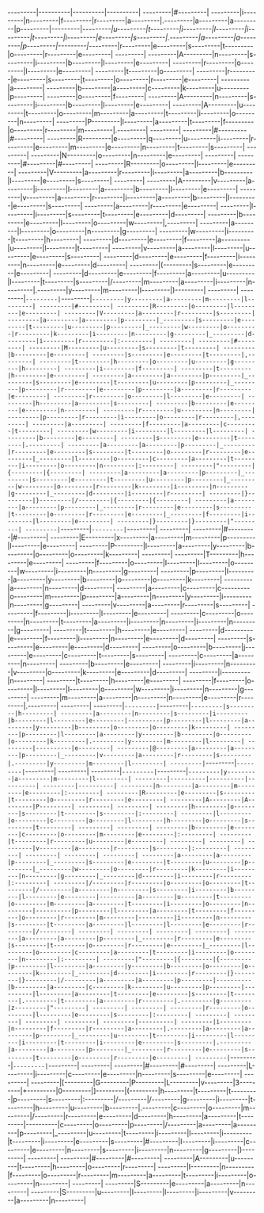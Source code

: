 ---------|----------|----------|----------|
---------|#---------| ---------|i---------|n---------|f---------|r---------|a---------|.---------|a---------|a---------|p---------|\---------|_---------|u---------|t---------|i---------|l---------|i---------|t---------|i---------|e---------|s---------|.---------|a---------|a---------|p---------|\---------|_---------|r---------|e---------|s---------|t---------|o---------|r---------|e---------|
---------|
---------|A---------|n---------|s---------|i---------|b---------|l---------|e---------| ---------|r---------|o---------|l---------|e---------| ---------|t---------|o---------| ---------|r---------|e---------|s---------|t---------|o---------|r---------|e---------| ---------|a---------| ---------|b---------|a---------|c---------|k---------|u---------|p---------| ---------|o---------|f---------| ---------|A---------|n---------|s---------|i---------|b---------|l---------|e---------| ---------|A---------|u---------|t---------|o---------|m---------|a---------|t---------|i---------|o---------|n---------| ---------|P---------|l---------|a---------|t---------|f---------|o---------|r---------|m---------|.---------|
---------|
---------|#---------|#---------| ---------|R---------|e---------|q---------|u---------|i---------|r---------|e---------|m---------|e---------|n---------|t---------|s---------|
---------|
---------|N---------|o---------|n---------|e---------|
---------|
---------|#---------|#---------| ---------|R---------|o---------|l---------|e---------| ---------|V---------|a---------|r---------|i---------|a---------|b---------|l---------|e---------|s---------|
---------|
---------|A---------|v---------|a---------|i---------|l---------|a---------|b---------|l---------|e---------| ---------|v---------|a---------|r---------|i---------|a---------|b---------|l---------|e---------|s---------| ---------|a---------|r---------|e---------| ---------|l---------|i---------|s---------|t---------|e---------|d---------| ---------|b---------|e---------|l---------|o---------|w---------|,---------| ---------|a---------|l---------|o---------|n---------|g---------| ---------|w---------|i---------|t---------|h---------| ---------|d---------|e---------|f---------|a---------|u---------|l---------|t---------| ---------|v---------|a---------|l---------|u---------|e---------|s---------| ---------|d---------|e---------|f---------|i---------|n---------|e---------|d---------| ---------|(---------|s---------|e---------|e---------| ---------|d---------|e---------|f---------|a---------|u---------|l---------|t---------|s---------|/---------|m---------|a---------|i---------|n---------|.---------|y---------|m---------|l---------|)---------|
---------|
---------|`---------|`---------|`---------|y---------|a---------|m---------|l---------|
---------|#---------| ---------|R---------|o---------|l---------|e---------| ---------|V---------|a---------|r---------|s---------|
---------|a---------|a---------|p---------|_---------|s---------|e---------|t---------|u---------|p---------|_---------|w---------|o---------|r---------|k---------|i---------|n---------|g---------|_---------|d---------|i---------|r---------|:---------| ---------| ---------|#---------| ---------|M---------|u---------|s---------|t---------| ---------|b---------|e---------| ---------|s---------|e---------|t---------|,---------| ---------|t---------|h---------|o---------|u---------|g---------|h---------| ---------|i---------|f---------| ---------|t---------|h---------|e---------| ---------|a---------|a---------|p---------|_---------|s---------|e---------|t---------|u---------|p---------|_---------|p---------|r---------|e---------|p---------|a---------|r---------|e---------| ---------|r---------|o---------|l---------|e---------| ---------|h---------|a---------|s---------| ---------|b---------|e---------|e---------|n---------| ---------|r---------|u---------|n---------| ---------|p---------|r---------|i---------|o---------|r---------|,---------| ---------|a---------| ---------|f---------|a---------|c---------|t---------| ---------|w---------|i---------|l---------|l---------| ---------|b---------|e---------| ---------|s---------|e---------|t---------|.---------|
---------|a---------|a---------|p---------|_---------|r---------|e---------|s---------|t---------|o---------|r---------|e---------|_---------|l---------|o---------|c---------|a---------|t---------|i---------|o---------|n---------|:---------| ---------|"---------|{---------|{---------| ---------|a---------|a---------|p---------|_---------|s---------|e---------|t---------|u---------|p---------|_---------|w---------|o---------|r---------|k---------|i---------|n---------|g---------|_---------|d---------|i---------|r---------| ---------|}---------|}---------|/---------|{---------|{---------| ---------|a---------|a---------|p---------|_---------|r---------|e---------|s---------|t---------|o---------|r---------|e---------|_---------|f---------|i---------|l---------|e---------| ---------|}---------|}---------|"---------|
---------|`---------|`---------|`---------|
---------|
---------|#---------|#---------| ---------|E---------|x---------|a---------|m---------|p---------|l---------|e---------| ---------|P---------|l---------|a---------|y---------|b---------|o---------|o---------|k---------|
---------|
---------|T---------|h---------|e---------| ---------|f---------|o---------|l---------|l---------|o---------|w---------|i---------|n---------|g---------| ---------|p---------|l---------|a---------|y---------|b---------|o---------|o---------|k---------| ---------|a---------|n---------|d---------| ---------|a---------|c---------|c---------|o---------|m---------|p---------|a---------|n---------|y---------|i---------|n---------|g---------| ---------|v---------|a---------|r---------|s---------| ---------|f---------|i---------|l---------|e---------| ---------|c---------|o---------|n---------|t---------|a---------|i---------|n---------|i---------|n---------|g---------| ---------|t---------|h---------|e---------| ---------|d---------|e---------|f---------|i---------|n---------|e---------|d---------| ---------|s---------|e---------|e---------|d---------| ---------|o---------|b---------|j---------|e---------|c---------|t---------|s---------| ---------|c---------|a---------|n---------| ---------|b---------|e---------| ---------|i---------|n---------|v---------|o---------|k---------|e---------|d---------| ---------|i---------|n---------| ---------|t---------|h---------|e---------| ---------|f---------|o---------|l---------|l---------|o---------|w---------|i---------|n---------|g---------| ---------|m---------|a---------|n---------|n---------|e---------|r---------|.---------|
---------|
---------|`---------|`---------|`---------|s---------|h---------|
---------|a---------|n---------|s---------|i---------|b---------|l---------|e---------|----------|p---------|l---------|a---------|y---------|b---------|o---------|o---------|k---------| ---------|p---------|l---------|a---------|y---------|b---------|o---------|o---------|k---------|.---------|y---------|m---------|l---------| ---------|----------|e---------| ---------|@---------|a---------|a---------|p---------|_---------|v---------|a---------|r---------|s---------|.---------|y---------|m---------|l---------|
---------|`---------|`---------|`---------|
---------|
---------|`---------|`---------|`---------|y---------|a---------|m---------|l---------|
---------|----------|----------|----------|
---------|----------| ---------|n---------|a---------|m---------|e---------|:---------| ---------|R---------|e---------|s---------|t---------|o---------|r---------|e---------| ---------|A---------|A---------|P---------|
---------| ---------| ---------|h---------|o---------|s---------|t---------|s---------|:---------| ---------|l---------|o---------|c---------|a---------|l---------|h---------|o---------|s---------|t---------|
---------| ---------| ---------|b---------|e---------|c---------|o---------|m---------|e---------|:---------| ---------|t---------|r---------|u---------|e---------|
---------| ---------| ---------|v---------|a---------|r---------|s---------|:---------|
---------| ---------| ---------| ---------| ---------|a---------|a---------|p---------|_---------|s---------|e---------|t---------|u---------|p---------|_---------|w---------|o---------|r---------|k---------|i---------|n---------|g---------|_---------|d---------|i---------|r---------|:---------| ---------|/---------|r---------|o---------|o---------|t---------|/---------|a---------|n---------|s---------|i---------|b---------|l---------|e---------|----------|a---------|u---------|t---------|o---------|m---------|a---------|t---------|i---------|o---------|n---------|----------|p---------|l---------|a---------|t---------|f---------|o---------|r---------|m---------|----------|i---------|n---------|s---------|t---------|a---------|l---------|l---------|e---------|r---------|/---------|
---------| ---------| ---------| ---------| ---------|a---------|a---------|p---------|_---------|r---------|e---------|s---------|t---------|o---------|r---------|e---------|_---------|l---------|o---------|c---------|a---------|t---------|i---------|o---------|n---------|:---------| ---------|"---------|{---------|{---------|p---------|l---------|a---------|y---------|b---------|o---------|o---------|k---------|_---------|d---------|i---------|r---------|}---------|}---------|/---------|a---------|a---------|p---------|----------|b---------|a---------|c---------|k---------|u---------|p---------|----------|l---------|a---------|t---------|e---------|s---------|t---------|.---------|t---------|a---------|r---------|.---------|g---------|z---------|"---------|
---------| ---------| ---------|r---------|o---------|l---------|e---------|s---------|:---------|
---------| ---------| ---------| ---------| ---------|----------| ---------|i---------|n---------|f---------|r---------|a---------|.---------|a---------|a---------|p---------|_---------|u---------|t---------|i---------|l---------|i---------|t---------|i---------|e---------|s---------|.---------|a---------|a---------|p---------|_---------|r---------|e---------|s---------|t---------|o---------|r---------|e---------|
---------|`---------|`---------|`---------|
---------|
---------|#---------|#---------| ---------|L---------|i---------|c---------|e---------|n---------|s---------|e---------|
---------|
---------|[---------|G---------|P---------|L---------|v---------|3---------|+---------|0---------|]---------|(---------|h---------|t---------|t---------|p---------|s---------|:---------|/---------|/---------|g---------|i---------|t---------|h---------|u---------|b---------|.---------|c---------|o---------|m---------|/---------|r---------|e---------|d---------|h---------|a---------|t---------|----------|c---------|o---------|p---------|/---------|a---------|a---------|p---------|_---------|u---------|t---------|i---------|l---------|i---------|t---------|i---------|e---------|s---------|#---------|l---------|i---------|c---------|e---------|n---------|s---------|i---------|n---------|g---------|)---------|
---------|
---------|#---------|#---------| ---------|A---------|u---------|t---------|h---------|o---------|r---------| ---------|I---------|n---------|f---------|o---------|r---------|m---------|a---------|t---------|i---------|o---------|n---------|
---------|
---------|S---------|e---------|a---------|n---------| ---------|S---------|u---------|l---------|l---------|i---------|v---------|a---------|n---------|

